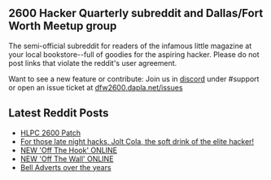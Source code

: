 ## 2600 Hacker Quarterly subreddit and Dallas/Fort Worth Meetup group
The semi-official subreddit for readers of the infamous little magazine at your local bookstore--full of goodies for the aspiring hacker. Please do not post links that violate the reddit's user agreement.

Want to see a new feature or contribute: 
Join us in [discord](https://dfw2600.dapla.net/chat) under #support or open an issue ticket at [dfw2600.dapla.net/issues](https://dfw2600.dapla.net/issues)

## Latest Reddit Posts
<!-- BLOG-POST-LIST:START -->
- [HLPC 2600 Patch](https://www.reddit.com/r/2600/comments/16out87/hlpc_2600_patch/)
- [For those late night hacks, Jolt Cola, the soft drink of the elite hacker!](https://www.reddit.com/r/2600/comments/16o75oy/for_those_late_night_hacks_jolt_cola_the_soft/)
- [NEW 'Off The Hook' ONLINE](https://2600.com/hook/20-09-2023)
- [NEW 'Off The Wall' ONLINE](https://2600.com/wall/19-09-2023)
- [Bell Adverts over the years](https://www.reddit.com/r/2600/comments/16kbbk2/bell_adverts_over_the_years/)
<!-- BLOG-POST-LIST:END -->

